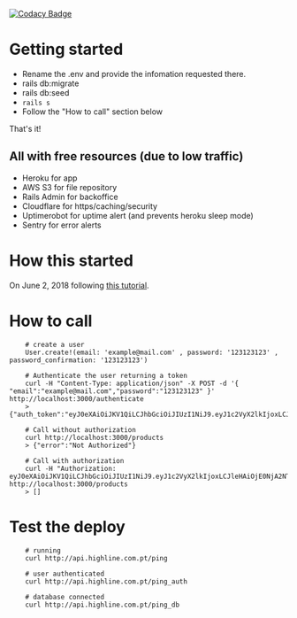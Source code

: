 [![Codacy Badge](https://api.codacy.com/project/badge/Grade/c8bee56cfd8d46ed8c351e31aba14c45)](https://www.codacy.com?utm_source=github.com&utm_medium=referral&utm_content=tostasqb/hl-backend&utm_campaign=Badge_Grade)

# Getting started

-   Rename the .env and provide the infomation requested there.
-   rails db:migrate
-   rails db:seed
-   `rails s`
-   Follow the "How to call" section below

That's it!

## All with free resources (due to low traffic)

-   Heroku for app
-   AWS S3 for file repository
-   Rails Admin for backoffice
-   Cloudflare for https/caching/security
-   Uptimerobot for uptime alert (and prevents heroku sleep mode)
-   Sentry for error alerts

# How this started

On June 2, 2018 following [this tutorial](https://www.pluralsight.com/guides/token-based-authentication-with-ruby-on-rails-5-api).

# How to call

        # create a user
        User.create!(email: 'example@mail.com' , password: '123123123' , password_confirmation: '123123123')

        # Authenticate the user returning a token
        curl -H "Content-Type: application/json" -X POST -d '{ "email":"example@mail.com","password":"123123123" }' http://localhost:3000/authenticate
        > {"auth_token":"eyJ0eXAiOiJKV1QiLCJhbGciOiJIUzI1NiJ9.eyJ1c2VyX2lkIjoxLCJleHAiOjE0NjA2NTgxODZ9.xsSwcPC22IR71OBv6bU_OGCSyfE89DvEzWfDU0iybMA"}

        # Call without authorization
        curl http://localhost:3000/products
        > {"error":"Not Authorized"} 

        # Call with authorization
        curl -H "Authorization: eyJ0eXAiOiJKV1QiLCJhbGciOiJIUzI1NiJ9.eyJ1c2VyX2lkIjoxLCJleHAiOjE0NjA2NTgxODZ9.xsSwcPC22IR71OBv6bU_OGCSyfE89DvEzWfDU0iybMA" http://localhost:3000/products
        > []

# Test the deploy

        # running
        curl http://api.highline.com.pt/ping

        # user authenticated
        curl http://api.highline.com.pt/ping_auth

        # database connected
        curl http://api.highline.com.pt/ping_db
